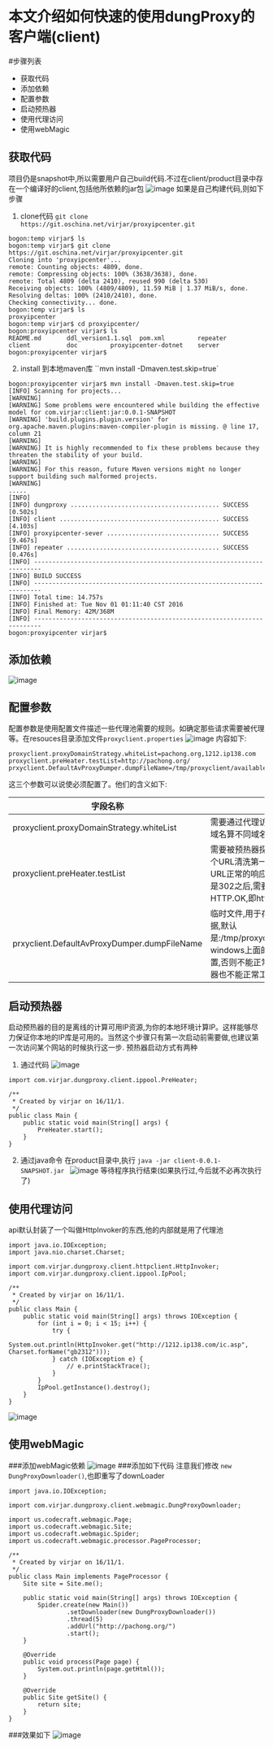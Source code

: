 # 本文介绍如何快速的使用dungProxy的客户端(client)
#步骤列表
- 获取代码
- 添加依赖
- 配置参数
- 启动预热器
- 使用代理访问
- 使用webMagic

## 获取代码
项目仍是snapshot中,所以需要用户自己build代码.不过在client/product目录中存在一个编译好的client,包括他所依赖的jar包
![image](pic/client_jar.png)
如果是自己构建代码,则如下步骤
1. clone代码 ``git clone https://git.oschina.net/virjar/proxyipcenter.git``

```
bogon:temp virjar$ ls
bogon:temp virjar$ git clone https://git.oschina.net/virjar/proxyipcenter.git
Cloning into 'proxyipcenter'...
remote: Counting objects: 4809, done.
remote: Compressing objects: 100% (3638/3638), done.
remote: Total 4809 (delta 2410), reused 990 (delta 530)
Receiving objects: 100% (4809/4809), 11.59 MiB | 1.37 MiB/s, done.
Resolving deltas: 100% (2410/2410), done.
Checking connectivity... done.
bogon:temp virjar$ ls
proxyipcenter
bogon:temp virjar$ cd proxyipcenter/
bogon:proxyipcenter virjar$ ls
README.md		ddl_version1.1.sql	pom.xml			repeater
client			doc			proxyipcenter-dotnet	server
bogon:proxyipcenter virjar$ 
```
2. install 到本地maven库 ``mvn install -Dmaven.test.skip=true`

```
bogon:proxyipcenter virjar$ mvn install -Dmaven.test.skip=true
[INFO] Scanning for projects...
[WARNING] 
[WARNING] Some problems were encountered while building the effective model for com.virjar:client:jar:0.0.1-SNAPSHOT
[WARNING] 'build.plugins.plugin.version' for org.apache.maven.plugins:maven-compiler-plugin is missing. @ line 17, column 21
[WARNING] 
[WARNING] It is highly recommended to fix these problems because they threaten the stability of your build.
[WARNING] 
[WARNING] For this reason, future Maven versions might no longer support building such malformed projects.
[WARNING] 
.....
[INFO] 
[INFO] dungproxy ......................................... SUCCESS [0.502s]
[INFO] client ............................................ SUCCESS [4.103s]
[INFO] proxyipcenter-sever ............................... SUCCESS [9.467s]
[INFO] repeater .......................................... SUCCESS [0.476s]
[INFO] ------------------------------------------------------------------------
[INFO] BUILD SUCCESS
[INFO] ------------------------------------------------------------------------
[INFO] Total time: 14.757s
[INFO] Finished at: Tue Nov 01 01:11:40 CST 2016
[INFO] Final Memory: 42M/368M
[INFO] ------------------------------------------------------------------------
bogon:proxyipcenter virjar$ 
```

## 添加依赖
![image](pic/client_dependency.png)

## 配置参数
配置参数是使用配置文件描述一些代理池需要的规则。如确定那些请求需要被代理等。在resouces目录添加文件``proxyclient.properties``
![image](pic/proxyclient_properties.png)
内容如下:
```
proxyclient.proxyDomainStrategy.whiteList=pachong.org,1212.ip138.com
proxyclient.preHeater.testList=http://pachong.org/
prxyclient.DefaultAvProxyDumper.dumpFileName=/tmp/proxyclient/availableProxy.json
```
这三个参数可以说使必须配置了。他们的含义如下:

|字段名称|含义|
|----|----|
|proxyclient.proxyDomainStrategy.whiteList|需要通过代理访问的网站,根据域名区分,子域名算不同域名。多个使用逗号分割|
|proxyclient.preHeater.testList|需要被预热器探测的URL,预热器可以根据这个URL清洗第一批可以使用的IP,请注意这个URL正常的响应应该是200(302也可以,但是302之后,需要是200,这里的200是指HTTP.OK,即http协议返回码为200)|
|prxyclient.DefaultAvProxyDumper.dumpFileName|临时文件,用于存放客户端运行时的可用IP数据,默认是:/tmp/proxyclient/availableProxy.json。windows上面的朋友要特别注意修改这个配置,否则不能正常的断点使用IP资源池,预热器也不能正常工作|

## 启动预热器
启动预热器的目的是离线的计算可用IP资源,为你的本地环境计算IP。这样能够尽力保证你本地的IP库是可用的。当然这个步骤只有第一次启动前需要做,也建议第一次访问某个网站的时候执行这一步.
预热器启动方式有两种
1. 通过代码
![image](pic/pre_heat_code.png)
```
import com.virjar.dungproxy.client.ippool.PreHeater;

/**
 * Created by virjar on 16/11/1.
 */
public class Main {
    public static void main(String[] args) {
        PreHeater.start();
    }
}
```
2. 通过java命令
在product目录中,执行 ``java -jar client-0.0.1-SNAPSHOT.jar ``
![image](pic/pre_heat_jar.png)
等待程序执行结束(如果执行过,今后就不必再次执行了)

## 使用代理访问
api默认封装了一个叫做HttpInvoker的东西,他的内部就是用了代理池
```
import java.io.IOException;
import java.nio.charset.Charset;

import com.virjar.dungproxy.client.httpclient.HttpInvoker;
import com.virjar.dungproxy.client.ippool.IpPool;

/**
 * Created by virjar on 16/11/1.
 */
public class Main {
    public static void main(String[] args) throws IOException {
        for (int i = 0; i < 15; i++) {
            try {
                System.out.println(HttpInvoker.get("http://1212.ip138.com/ic.asp", Charset.forName("gb2312")));
            } catch (IOException e) {
                // e.printStackTrace();
            }
        }
        IpPool.getInstance().destroy();
    }
}
```
![image](pic/xiaoguo.png)

## 使用webMagic
###添加webMagic依赖
![image](pic/webmagic_dependency.png)
###添加如下代码 注意我们修改 ``new DungProxyDownloader()``,也即重写了downLoader
```
import java.io.IOException;

import com.virjar.dungproxy.client.webmagic.DungProxyDownloader;

import us.codecraft.webmagic.Page;
import us.codecraft.webmagic.Site;
import us.codecraft.webmagic.Spider;
import us.codecraft.webmagic.processor.PageProcessor;

/**
 * Created by virjar on 16/11/1.
 */
public class Main implements PageProcessor {
    Site site = Site.me();

    public static void main(String[] args) throws IOException {
        Spider.create(new Main())
                .setDownloader(new DungProxyDownloader())
                .thread(5)
                .addUrl("http://pachong.org/")
                .start();
    }

    @Override
    public void process(Page page) {
        System.out.println(page.getHtml());
    }

    @Override
    public Site getSite() {
        return site;
    }
}
```
###效果如下
![image](pic/webMagic_run.png)
